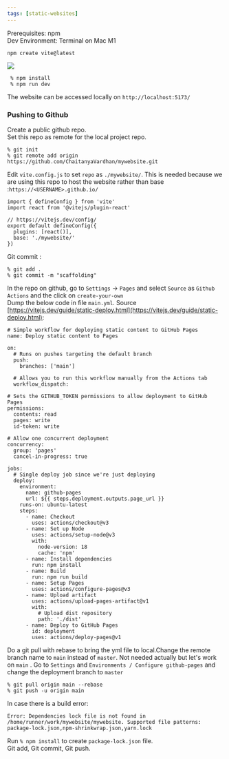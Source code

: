 ```yaml
---
tags: [static-websites]
---
```

Prerequisites: npm  
Dev Environment: Terminal on Mac M1  
```
npm create vite@latest
```  
![](https://chaitanyavardhan-blog-assets.s3.amazonaws.com/npm_init_vite.png)    
    
```
 % npm install  
 % npm run dev
``` 
The website can be accessed locally on `http://localhost:5173/`  

### Pushing to Github  
Create a public github repo.  
Set this repo as remote for the local project repo.  
```
% git init  
% git remote add origin https://github.com/ChaitanyaVardhan/mywebsite.git   
```  
  
  
Edit `vite.config.js` to set `repo` as `./mywebsite/`. This is needed because we are using this repo to host the website rather than base :`https://<USERNAME>.github.io/`  
```
import { defineConfig } from 'vite'
import react from '@vitejs/plugin-react'

// https://vitejs.dev/config/
export default defineConfig({
  plugins: [react()], 
  base: './mywebsite/'
})
```  
Git commit  :
```
% git add .
% git commit -m "scaffolding"
```  
In the repo on github, go to `Settings` -> `Pages` and select `Source` as `Github Actions` and the click on `create-your-own`  
Dump the below code in file `main.yml`. Source [https://vitejs.dev/guide/static-deploy.html](https://vitejs.dev/guide/static-deploy.html):   
```
# Simple workflow for deploying static content to GitHub Pages
name: Deploy static content to Pages

on:
  # Runs on pushes targeting the default branch
  push:
    branches: ['main']

  # Allows you to run this workflow manually from the Actions tab
  workflow_dispatch:

# Sets the GITHUB_TOKEN permissions to allow deployment to GitHub Pages
permissions:
  contents: read
  pages: write
  id-token: write

# Allow one concurrent deployment
concurrency:
  group: 'pages'
  cancel-in-progress: true

jobs:
  # Single deploy job since we're just deploying
  deploy:
    environment:
      name: github-pages
      url: ${{ steps.deployment.outputs.page_url }}
    runs-on: ubuntu-latest
    steps:
      - name: Checkout
        uses: actions/checkout@v3
      - name: Set up Node
        uses: actions/setup-node@v3
        with:
          node-version: 18
          cache: 'npm'
      - name: Install dependencies
        run: npm install
      - name: Build
        run: npm run build
      - name: Setup Pages
        uses: actions/configure-pages@v3
      - name: Upload artifact
        uses: actions/upload-pages-artifact@v1
        with:
          # Upload dist repository
          path: './dist'
      - name: Deploy to GitHub Pages
        id: deployment
        uses: actions/deploy-pages@v1
```  
Do a git pull with rebase to bring the yml file to local.Change the remote branch name to `main` instead of `master`. Not needed actually but let's work on `main`  .
Go to `Settings` and `Environments / Configure github-pages` and change the deployment branch to `master`  
```
% git pull origin main --rebase
% git push -u origin main
```  
In case there is a build error:  
```
Error: Dependencies lock file is not found in /home/runner/work/mywebsite/mywebsite. Supported file patterns: package-lock.json,npm-shrinkwrap.json,yarn.lock
```  
Run `% npm install` to create `package-lock.json` file.  
Git add, Git commit, Git push.




